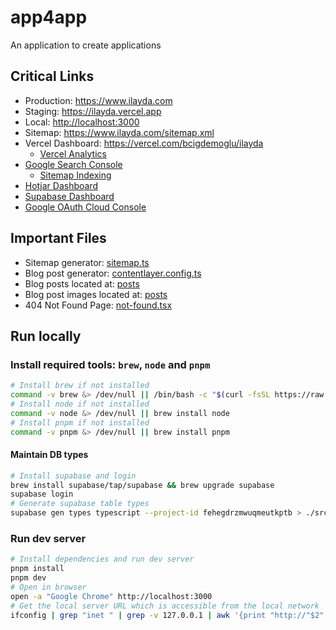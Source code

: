 # app4app

An application to create applications

## Critical Links

- Production: <https://www.ilayda.com>
- Staging: <https://ilayda.vercel.app>
- Local: <http://localhost:3000>
- Sitemap: <https://www.ilayda.com/sitemap.xml>
- Vercel Dashboard: <https://vercel.com/bcigdemoglu/ilayda>
  - [Vercel Analytics](https://vercel.com/bcigdemoglu/ilayda/analytics)
- [Google Search Console](https://search.google.com/u/2/search-console/performance/search-analytics?resource_id=sc-domain%3Ailayda.com)
  - [Sitemap Indexing](https://search.google.com/u/2/search-console/index?resource_id=sc-domain:ilayda.com&pages=SITEMAP&sitemap=https:%2F%2Fwww.ilayda.com%2Fsitemap.xml)
- [Hotjar Dashboard](https://insights.hotjar.com/sites/3813067/dashboard/95jiZm9LTQBKY5RJ5g5h3D-Site-overview)
- [Supabase Dashboard](https://supabase.com/dashboard/project/fehegdrzmwuqmeutkptb)
- [Google OAuth Cloud Console](https://console.cloud.google.com/apis/credentials?authuser=2&project=app4app-413214)

## Important Files

- Sitemap generator: [sitemap.ts](src/app/sitemap.ts)
- Blog post generator: [contentlayer.config.ts](contentlayer.config.ts)
- Blog posts located at: [posts](posts)
- Blog post images located at: [posts](posts)
- 404 Not Found Page: [not-found.tsx](src/app/not-found.tsx)

## Run locally

### Install required tools: `brew`, `node` and `pnpm`

```bash
# Install brew if not installed
command -v brew &> /dev/null || /bin/bash -c "$(curl -fsSL https://raw.githubusercontent.com/Homebrew/install/HEAD/install.sh)"
# Install node if not installed
command -v node &> /dev/null || brew install node
# Install pnpm if not installed
command -v pnpm &> /dev/null || brew install pnpm
```

#### Maintain DB types

```bash
# Install supabase and login
brew install supabase/tap/supabase && brew upgrade supabase
supabase login
# Generate supabase table types
supabase gen types typescript --project-id fehegdrzmwuqmeutkptb > ./src/app/lib/database.types.ts
```

### Run dev server

```bash
# Install dependencies and run dev server
pnpm install
pnpm dev
# Open in browser
open -a "Google Chrome" http://localhost:3000
# Get the local server URL which is accessible from the local network
ifconfig | grep "inet " | grep -v 127.0.0.1 | awk '{print "http://"$2":3000"}'
```
